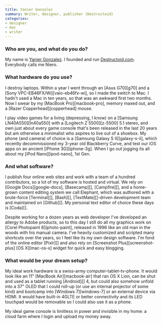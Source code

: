 ```yaml
---
title: Yanier Gonzalez
summary: Writer, designer, publisher (Destructoid)
categories:
- designer
- mac
- writer
---
```


### Who are you, and what do you do?

My name is [Yanier Gonzalez](http://yanier.com/ "Yanier's website."). I founded and run [Destructoid.com](http://destructoid.com/ "A game review/community site."). Everybody calls me Niero.

### What hardware do you use?

I destroy laptops. Within a year I went through an [Asus G70][g70] and a [Sony VPC-EB46FX/Wi][vaio-eb46fx-wi], so I made the switch to Mac. I hadn't used a Mac in ten years, so that was an awkward first two months. Now I swear by my [MacBook Pro][macbook-pro], memory maxed out, and a [Razer Copperhead][copperhead] mouse.

I play video games for a living (depressing, I know) on a [Samsung LN40A550][ln40a550] with a [Logitech Z 5500][z-5500] 5.1 stereo, and own just about every game console that's been released in the last 20 years but am otherwise a minimalist who aspires to live out of a shoebox. My phone (and camera) of choice is a [Samsung Galaxy S II][galaxy-s-ii], which recently decommissioned my 3-year old Blackberry Curve, and test our iOS apps on an ancient [iPhone 3G][iphone-3g]. When I go out jogging its all about my [iPod Nano][ipod-nano], 1st Gen.

### And what software?

I publish four online web sites and work with a team of a hundred contributors, so a lot of my software is hosted and virtual. We rely on [Google Docs][google-docs], [Basecamp][], [Campfire][], and a home-grown content editing system we call Elephant, which was authored with a brute-force [Terminal][], [Bash][], [TextMate][]-driven development team and maintained on [Github][]. My personal text editor of choice these days is [Coda][].

Despite working for a dozen years as web developer I've developed an allergy to Adobe products, so to this day I still do all my graphics work on [Corel Photopaint 8][photo-paint], released in 1996 like an old man in the woods with his manual camera. I've heavily customized and scripted many shortcuts over the years, so I feel like its my own design software. I'm fond of the online editor [Pixlr][] and also rely on [Screenshot Plus][screenshot-plus] [OS X][mac-os-x] widget for quick and easy blogging.

### What would be your dream setup?

My ideal work hardware is a swiss-army computer-tablet-tv-phone. It would look like an 11" [MacBook Air][macbook-air] that ran OS X Lion, can be shut and used as a tablet running [Android][] 4, but could also somehow unfold into a 37" OLED that I could roll-up (or use an internal projector of some kind) and bootcamp into [Windows 7][windows-7] or an external device via HDMI. It would have built-in 4GLTE or better connectivity and its LED touchpad would be removable so I could also use it as a phone.

My ideal game console is limitless in power and invisible in my home: a cloud farm where I login and upload my money away.